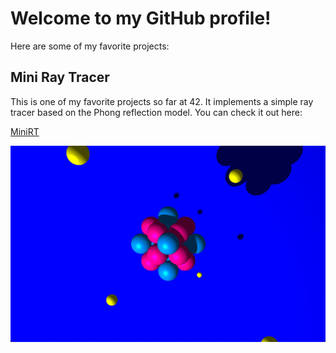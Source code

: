 # Welcome to my GitHub profile!

Here are some of my favorite projects:

## Mini Ray Tracer

This is one of my favorite projects so far at 42. It implements a simple ray tracer based on the Phong reflection model. You can check it out here:

[MiniRT](https://github.com/pisakbori/miniRT)

<p align="center">
<img src="./atom.png" alt="Ray Tracer Preview" width="600"/>
</p>